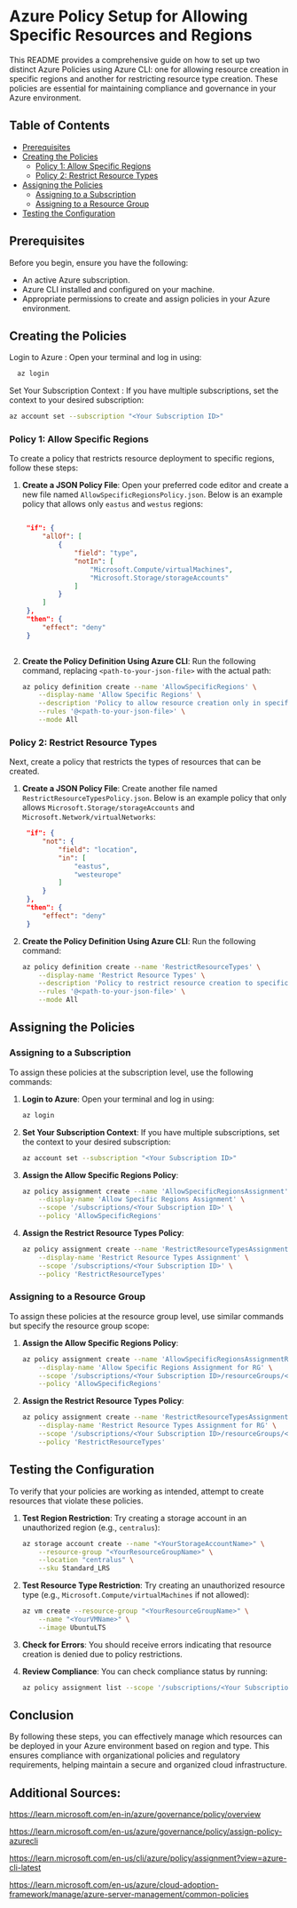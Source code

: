 # Azure Policy Setup for Allowing Specific Resources and Regions

This README provides a comprehensive guide on how to set up two distinct Azure Policies using Azure CLI: one for allowing resource creation in specific regions and another for restricting resource type creation. These policies are essential for maintaining compliance and governance in your Azure environment.

## Table of Contents

- [Prerequisites](#prerequisites)
- [Creating the Policies](#creating-the-policies)
  - [Policy 1: Allow Specific Regions](#policy-1-allow-specific-regions)
  - [Policy 2: Restrict Resource Types](#policy-2-restrict-resource-types)
- [Assigning the Policies](#assigning-the-policies)
  - [Assigning to a Subscription](#assigning-to-a-subscription)
  - [Assigning to a Resource Group](#assigning-to-a-resource-group)
- [Testing the Configuration](#testing-the-configuration)

## Prerequisites

Before you begin, ensure you have the following:

- An active Azure subscription.
- Azure CLI installed and configured on your machine.
- Appropriate permissions to create and assign policies in your Azure environment.

## Creating the Policies

Login to Azure : Open your terminal and log in using:

 ```bash
   az login
   ```
Set Your Subscription Context : If you have multiple subscriptions, set the context to your desired subscription:

   ```bash
   az account set --subscription "<Your Subscription ID>"
   ```

### Policy 1: Allow Specific Regions

To create a policy that restricts resource deployment to specific regions, follow these steps:

1. **Create a JSON Policy File**: Open your preferred code editor and create a new file named `AllowSpecificRegionsPolicy.json`. Below is an example policy that allows only `eastus` and `westus` regions:

   ```json

    "if": {
        "allOf": [
            {
                "field": "type",
                "notIn": [
                    "Microsoft.Compute/virtualMachines",
                    "Microsoft.Storage/storageAccounts"
                ]
            }
        ]
    },
    "then": {
        "effect": "deny"
    }
  
   ```

2. **Create the Policy Definition Using Azure CLI**: Run the following command, replacing `<path-to-your-json-file>` with the actual path:

   ```bash
   az policy definition create --name 'AllowSpecificRegions' \
       --display-name 'Allow Specific Regions' \
       --description 'Policy to allow resource creation only in specific regions.' \
       --rules '@<path-to-your-json-file>' \
       --mode All
   ```

### Policy 2: Restrict Resource Types

Next, create a policy that restricts the types of resources that can be created.

1. **Create a JSON Policy File**: Create another file named `RestrictResourceTypesPolicy.json`. Below is an example policy that only allows `Microsoft.Storage/storageAccounts` and `Microsoft.Network/virtualNetworks`:

   ```json
    "if": {
        "not": {
            "field": "location",
            "in": [
                "eastus",
                "westeurope"
            ]
        }
    },
    "then": {
        "effect": "deny"
    }

   ```

2. **Create the Policy Definition Using Azure CLI**: Run the following command:

   ```bash
   az policy definition create --name 'RestrictResourceTypes' \
       --display-name 'Restrict Resource Types' \
       --description 'Policy to restrict resource creation to specific types.' \
       --rules '@<path-to-your-json-file>' \
       --mode All
   ```

## Assigning the Policies

### Assigning to a Subscription

To assign these policies at the subscription level, use the following commands:

1. **Login to Azure**: Open your terminal and log in using:

   ```bash
   az login
   ```

2. **Set Your Subscription Context**: If you have multiple subscriptions, set the context to your desired subscription:

   ```bash
   az account set --subscription "<Your Subscription ID>"
   ```

3. **Assign the Allow Specific Regions Policy**:

   ```bash
   az policy assignment create --name 'AllowSpecificRegionsAssignment' \
       --display-name 'Allow Specific Regions Assignment' \
       --scope '/subscriptions/<Your Subscription ID>' \
       --policy 'AllowSpecificRegions'
   ```

4. **Assign the Restrict Resource Types Policy**:

   ```bash
   az policy assignment create --name 'RestrictResourceTypesAssignment' \
       --display-name 'Restrict Resource Types Assignment' \
       --scope '/subscriptions/<Your Subscription ID>' \
       --policy 'RestrictResourceTypes'
   ```

### Assigning to a Resource Group

To assign these policies at the resource group level, use similar commands but specify the resource group scope:

1. **Assign the Allow Specific Regions Policy**:

   ```bash
   az policy assignment create --name 'AllowSpecificRegionsAssignmentRG' \
       --display-name 'Allow Specific Regions Assignment for RG' \
       --scope '/subscriptions/<Your Subscription ID>/resourceGroups/<Your Resource Group Name>' \
       --policy 'AllowSpecificRegions'
   ```

2. **Assign the Restrict Resource Types Policy**:

   ```bash
   az policy assignment create --name 'RestrictResourceTypesAssignmentRG' \
       --display-name 'Restrict Resource Types Assignment for RG' \
       --scope '/subscriptions/<Your Subscription ID>/resourceGroups/<Your Resource Group Name>' \
       --policy 'RestrictResourceTypes'
   ```

## Testing the Configuration

To verify that your policies are working as intended, attempt to create resources that violate these policies.

1. **Test Region Restriction**: Try creating a storage account in an unauthorized region (e.g., `centralus`):

   ```bash
   az storage account create --name "<YourStorageAccountName>" \
       --resource-group "<YourResourceGroupName>" \
       --location "centralus" \
       --sku Standard_LRS
   ```

2. **Test Resource Type Restriction**: Try creating an unauthorized resource type (e.g., `Microsoft.Compute/virtualMachines` if not allowed):

   ```bash
   az vm create --resource-group "<YourResourceGroupName>" \
       --name "<YourVMName>" \
       --image UbuntuLTS
   ```

3. **Check for Errors**: You should receive errors indicating that resource creation is denied due to policy restrictions.

4. **Review Compliance**: You can check compliance status by running:

   ```bash
   az policy assignment list --scope '/subscriptions/<Your Subscription ID>'
   ```

## Conclusion

By following these steps, you can effectively manage which resources can be deployed in your Azure environment based on region and type. This ensures compliance with organizational policies and regulatory requirements, helping maintain a secure and organized cloud infrastructure.



## Additional Sources:

 https://learn.microsoft.com/en-in/azure/governance/policy/overview

 https://learn.microsoft.com/en-us/azure/governance/policy/assign-policy-azurecli

 https://learn.microsoft.com/en-us/cli/azure/policy/assignment?view=azure-cli-latest

 https://learn.microsoft.com/en-us/azure/cloud-adoption-framework/manage/azure-server-management/common-policies

 

 
